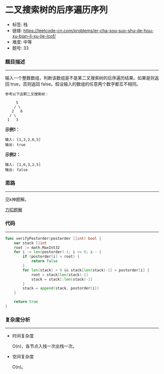 # 二叉搜索树的后序遍历序列

- 标签: 栈
- 链接: https://leetcode-cn.com/problems/er-cha-sou-suo-shu-de-hou-xu-bian-li-xu-lie-lcof/
- 难度: 中等
- 题号: 33

### 题目描述

---

输入一个整数数组，判断该数组是不是某二叉搜索树的后序遍历结果。如果是则返回 true，否则返回 false。假设输入的数组的任意两个数字都互不相同。

```
参考以下这颗二叉搜索树：

     5
    / \
   2   6
  / \
 1   3
```

**示例1：**

```
输入: [1,3,2,6,5]
输出: true
```

**示例2：**

```
输入: [1,6,3,2,5]
输出: false
```

### 思路

---

见k神题解。

[力扣题解](https://leetcode-cn.com/problems/er-cha-sou-suo-shu-de-hou-xu-bian-li-xu-lie-lcof/solution/mian-shi-ti-33-er-cha-sou-suo-shu-de-hou-xu-bian-6/)

### 代码

---

```go
func verifyPostorder(postorder []int) bool {
    var stack []int
    root := math.MaxInt32
    for i := len(postorder)-1; i >= 0; i-- {
        if (postorder[i] > root) {
            return false
        }
        for len(stack) > 0 && stack[len(stack)-1] > postorder[i] {
            root = stack[len(stack)-1]
            stack = stack[:len(stack)-1]
        }
        stack = append(stack, postorder[i])
    }

    return true
}
```

### 复杂度分析

---

- 时间复杂度

    O(n)，各节点入栈一次出栈一次。

- 空间复杂度

    O(n)。